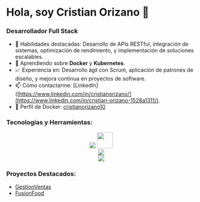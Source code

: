 # Hola, soy Cristian Orizano 👋

### Desarrollador Full Stack

- 💪 Habilidades destacadas: Desarrollo de APIs RESTful, integración de sistemas, optimización de rendimiento, y implementación de soluciones escalables.
- 🌱 Aprendiendo sobre **Docker** y **Kubernetes**.
- 📈 Experiencia en: Desarrollo ágil con Scrum, aplicación de patrones de diseño, y mejora continua en proyectos de software.
- 📫 Cómo contactarme: [LinkedIn]([https://www.linkedin.com/in/cristianorizano/](https://www.linkedin.com/in/cristian-orizano-1528a1311/).
- 🐳 Perfil de Docker: [cristianorizano10](https://hub.docker.com/u/cristianorizano10)

### Tecnologías y Herramientas:

<div align="center">
      <img src="https://skillicons.dev/icons?i=java,spring,cs,dotnet,nodejs,express,prisma,postman,git,mysql" />
     <img src="https://cdn.jsdelivr.net/gh/devicons/devicon@latest/icons/microsoftsqlserver/microsoftsqlserver-original-wordmark.svg"width="42" height="42"/>
   <br>
      <img src="https://skillicons.dev/icons?i=react,vite,angular,css,html,js,ts,bootstrap" /><br>
       <img src="https://skillicons.dev/icons?i=nestjs,docker,kafka" /><br>


</div>

### Proyectos Destacados:

- [GestionVentas](https://github.com/CristianOrizano/App-GestionVentas-Angular)
- [FusionFood](https://github.com/CristianOrizano/App-FusionFood-React)
